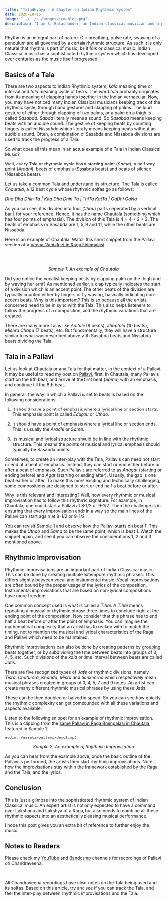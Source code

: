```yaml
---
title: "Taladhyaya - A Chapter on Indian Rhythmic System"
date: 2020-10-16
image: "../../../images/icm-blog.png"
description: "I am S. Balachander, an Indian classical musician and a performing artist of Chandraveena. In my long association with music, I have been privileged to have had deep and meaningful discussions on the theory of music with my Ustad, and undertaken further study of scriptures to understand our music better. Here I share my understanding of Indian Rhythmic System. Read on to find out more!"
---
```


Rhythm is an integral part of nature. Our breathing, pulse rate, swaying of a pendulum are all governed by a certain rhythmic structure. As such it is only natural that rhythm is part of music, be it folk or classical music. Indian Classical music has a sophisticated rhythmic system which has developed over centuries as the music itself progressed.

## Basics of a Tala

There are two aspects to Indian Rhythmic system, *kala* meaning time or interval and *tala* meaning cycle of beats. The word *tala* probably originates from its meaning of clapping hands together in the Indian vernacular. Now, you may have noticed many Indian Classical musicians keeping track of the rhythmic cycle, through hand gestures and clapping of palms. The loud gesture of either through clapping of two palms, or a palm on a thigh is called *Sasabda*. *Sabda* literally means a sound. So *Sasabda* means keeping beats with an audible sound. The gesture of keeping beats by counting fingers is called *Nissabda* which literally means keeping beats without an audible sound. Often, a combination of Sasabda and Nissabda divisions are used to track the progress of a Tala.

So what does all this mean in an actual example of a Tala in Indian Classical Music?

Well, every Tala or rhythmic cycle has a starting point (*Sama*), a half way point (*Aradhi*), beats of emphasis (Sasabda beats) and beats of silence (Nissabda beats). 

Let us take a common Tala and understand its structure. The Tala is called *Chautala*, a 12 beat cycle whose rhythmic solfas go as follows:

*Dha Dha Dhin Ta | Kita Dha Dhin Ta | ThiTa KatTa | GaDhi GaNa*   

As you can see, it is divided into four (*Chau*) parts seperated by a vertical bar **|** for your reference. Hence, it has the name Chautala (something which has four points of emphasis). The division of this Tala is 4 + 4 + 2 + 2. The beats of emphasis or Sasabda are 1, 5, 9 and 11, while the other beats are Nissabda.

Here is an example of Chautala. Watch this short snippet from the Pallavi section of a [Veena-Vani duet in Raga Bhimpalasi](https://youtu.be/JjcmUq92eXA).

<br />
<you-tube videoid="5r5M5abBwlg"></you-tube>
<br />
<p align="center"><em>Sample 1. An example of Chautala</em></p>

Did you notice the vocalist keeping beats by clapping palm on the thigh and by waving her arm? As mentioned earlier, a clap typically indicates the start of a division which is an accent point. The other beats of the division are typically counted either by fingers or by waving, basically indicating non-accent beats. Why is this important? This is so because all the artists concerned need to be in sync with the Tala. This also helps listeners to follow the progress of a composition, and the rhythmic variations that are created.

There are many more Talas like *Aditala* (8 beats), *Jhaptala* (10 beats), *Mishra Chapu* (7 beats), etc. But fundamentally, they will have a structure similar to what was described above with Sasabda beats and Nissabda beats dividing the Tala.

## Tala in a Pallavi

Let us look at Chautala or any Tala for that matter, in the context of a Pallavi. It may be useful to read my post on [Pallavi](/blog/pallavi/), first. In Chautala, many Pallavis start on the 9th beat, and arrive at the first beat (*Sama*) with an emphasis, and continue till the 8th beat.

In general, the way in which a Pallavi is set to beats is based on the following considerations:

1. It should have a point of emphasis where a lyrical line or section starts. This emphasis point is called *Eduppu* or *Uthao*.

2. It should have a point of emphasis where a lyrical line or section ends. This is usually the *Aradhi* or *Sama*.

3. Its musical and lyrical structure should be in line with the rhythmic structure. This means the points of musical and lyrical emphasis should typically be Sasabda points.

Sometimes, to create an inter-play with the Tala, Pallavis can need not start or end at a beat of emphasis. Instead, they can start or end either before or after a beat of emphasis. Such Pallavis are referred to as *Anagat* (starting or ending before) and *Agat* (starting or ending after). Usually, the gap is one beat earlier or after. To make this more exciting and technically challenging, some compositions are designed to start or end half a beat before or after.

Why is this relevant and interesting? Well, now every rhythmic or musical improvisation has to follow this rhythmic signature. For example, in Chautala, one could start a Pallavi at 8-1/2 or 9-1/2. Then the challenge is in ensuring that every improvisation ends in a way so the main lines of the Pallavi can start again at 8-1/2 or 9-1/2.

You can revisit Sample 1 and observe how the Pallavi starts on beat 1. This makes the *Uthao* and *Sama* to be the same point, which is beat 1. Watch the snippet again, and see if you can observe the considerations 1, 2 and 3 mentioned above.

## Rhythmic Improvisation

Rhythmic improvisations are an important part of Indian Classical music. This can be done by creating multiple extempore rhythmic phrases. This differs slightly between vocal and instrumental music. Vocal improvisations are often bound by the proper usage of the lyrics of the composition. Instrumental improvisations that are based on non-lyrical compositions have more freedom. 

One common concept used is what is called a *Tihai*. A *Tihai* means repeating a musical or rhythmic phrase three times to conclude right at the ending point of the composition. Now consider that this phrase has to end half a beat before or after the point of emphasis. You can imagine the mathematical complexity that an artist has to reckon with to match the timing, not to mention the musical and lyrical characteristics of the Raga and Pallavi which need to be maintained.

Rhythmic improvisations can also be done by creating patterns by grouping beats together, or by subdividing the time between beats into groups of 3, 4, 5, etc. Such divisions of the *kala* or time interval between beats are called *Jatis*.

There are five recognized types of *Jatis* or rhythmic divisions, namely, *Tisra*, *Chatursra*, *Khanda*, *Misra* and *Sankeerna* which respectively mean musical phrases created in groups of 3, 4, 5, 7 and 9 notes. An artist can create many different rhythmic musical phrases by using these Jatis.

These can be then doubled or halved in speed. So you can see how quickly the rhythmic complexity can get compounded with all these variations and aspects available.

Listen to the following snippet for an example of rhythmic improvisation. This is a clipping from the [same Pallavi in Raga Bhimpalasi in Chautala](https://youtu.be/JjcmUq92eXA), featured in Sample 1.

`audio: /assets/pallavi-demo2.mp3`
<p align="center"><em>Sample 2. An example of Rhythmic Improvisation</em></p>

As you can hear from the example above, once the basic outline of the Pallavi is performed, the artists then start rhythmic improvisations. Note how the improvisations stay within the framework established by the Raga and the Tala, and the lyrics.

## Conclusion
This is just a glimpse into the sophisticated rhythmic system of Indian Classical music. An expert artist is not only expected to have a command over Lakshana and Lakshya of a Raga, but also needs to combine all these rhythmic aspects into an aesthetically pleasing musical performance.

I hope this post gives you an extra bit of reference to further enjoy the music.

<notice-box>

## Notes to Readers

Please check my <a href="https://www.youtube.com/channel/UCxPyMV4LS9YBePXM0mV4hjg"><inline-button background="#ff0000">YouTube</inline-button></a> and <a href="https://chandraveena.bandcamp.com/"><inline-button background="#408294">Bandcamp</inline-button></a> channels for recordings of Pallavi on Chandraveena.

<br>

All Chandraveena recordings have clear notes on the Tala being used and its solfas. Based on this article, try and see if you can track the Tala, and feel the inter-play between rhythmic improvisations and the Tala.

</notice-box>
